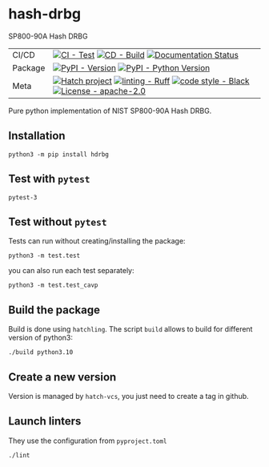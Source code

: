 # hash-drbg
SP800-90A Hash DRBG



| | |
| --- | --- |
| CI/CD | [![CI - Test](https://github.com/sebastien-riou/hash-drbg/actions/workflows/test.yml/badge.svg)](https://github.com/sebastien-riou/hash-drbg/actions/workflows/test.yml) [![CD - Build](https://github.com/sebastien-riou/hash-drbg/actions/workflows/build.yml/badge.svg)](https://github.com/sebastien-riou/hash-drbg/actions/workflows/build.yml) [![Documentation Status](https://readthedocs.org/projects/hdrbg/badge/?version=latest)](https://hdrbg.readthedocs.io/en/latest/?badge=latest)|
| Package | [![PyPI - Version](https://img.shields.io/pypi/v/hdrbg.svg?logo=pypi&label=PyPI&logoColor=gold)](https://pypi.org/project/hdrbg/) [![PyPI - Python Version](https://img.shields.io/pypi/pyversions/hdrbg.svg?logo=python&label=Python&logoColor=gold)](https://pypi.org/project/hdrbg/) |
| Meta | [![Hatch project](https://img.shields.io/badge/%F0%9F%A5%9A-Hatch-4051b5.svg)](https://github.com/pypa/hatch)  [![linting - Ruff](https://img.shields.io/endpoint?url=https://raw.githubusercontent.com/charliermarsh/ruff/main/assets/badge/v0.json)](https://github.com/charliermarsh/ruff) [![code style - Black](https://img.shields.io/badge/code%20style-black-000000.svg)](https://github.com/psf/black)  [![License - apache-2.0](https://img.shields.io/badge/license-apache--2.0-blue)](https://spdx.org/licenses/) |


Pure python implementation of NIST SP800-90A Hash DRBG.


## Installation

    python3 -m pip install hdrbg


## Test with `pytest`

    pytest-3

## Test without `pytest`
Tests can run without creating/installing the package:

    python3 -m test.test


you can also run each test separately:

    python3 -m test.test_cavp


    
## Build the package
Build is done using `hatchling`. The script `build` allows to build for different version of python3:

    ./build python3.10


## Create a new version
Version is managed by `hatch-vcs`, you just need to create a tag in github. 

## Launch linters
They use the configuration from `pyproject.toml`

    ./lint

